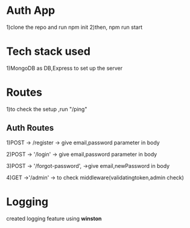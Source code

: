 # Auth App

1)clone the repo and run npm init
2)then, npm run start

# Tech stack used

1)MongoDB as DB,Express to set up the server

# Routes

1)to check the setup ,run "/ping"

## Auth Routes

1)POST -> /register -> give email,password parameter in body

2)POST -> '/login' -> give email,password parameter in body 

3)POST -> '/forgot-password', ->give email,newPassword in body

4)GET ->'/admin' -> to check middleware(validatingtoken,admin check)

# Logging

created logging feature using **winston** 
